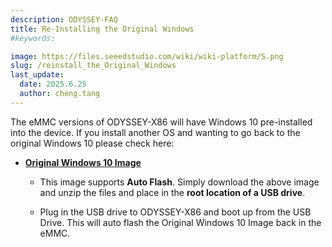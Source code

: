 ```yaml
---
description: ODYSSEY-FAQ
title: Re-Installing the Original Windows
#keywords:

image: https://files.seeedstudio.com/wiki/wiki-platform/S.png
slug: /reinstall_the_Original_Windows
last_update:
  date: 2025.6.25
  author: cheng.tang
---
```


The eMMC versions of ODYSSEY-X86 will have Windows 10 pre-installed into the device. If you install another OS and wanting to go back to the original Windows 10 please check here:

- [**Original Windows 10 Image**](https://files.seeedstudio.com/wiki/ODYSSEY-X86J4105-Ant-image/SD-JX-CJ41G-M-101-H.zip)

  - This image supports **Auto Flash**. Simply download the above image and unzip the files and place in the **root location of a USB drive**.

  - Plug in the USB drive to ODYSSEY-X86 and boot up from the USB Drive. This will auto flash the Original Windows 10 Image back in the eMMC.
